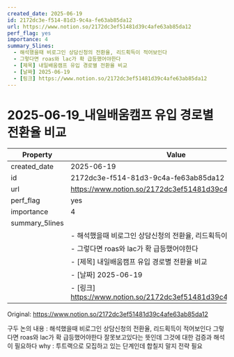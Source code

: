```yaml
---
created_date: 2025-06-19
id: 2172dc3e-f514-81d3-9c4a-fe63ab85da12
url: https://www.notion.so/2172dc3ef51481d39c4afe63ab85da12
perf_flag: yes
importance: 4
summary_5lines:
  - 해석했을때 비로그인 상담신청의 전환율, 리드획득이 적어보인다
  - 그렇다면 roas와 lac가 확 급등했어야한다
  - [제목] 내일배움캠프 유입 경로별 전환율 비교
  - [날짜] 2025-06-19
  - [링크] https://www.notion.so/2172dc3ef51481d39c4afe63ab85da12
---
```


# 2025-06-19_내일배움캠프 유입 경로별 전환율 비교

| Property | Value |
| --- | --- |
| created_date | 2025-06-19 |
| id | 2172dc3e-f514-81d3-9c4a-fe63ab85da12 |
| url | https://www.notion.so/2172dc3ef51481d39c4afe63ab85da12 |
| perf_flag | yes |
| importance | 4 |
| summary_5lines | |
|  | - 해석했을때 비로그인 상담신청의 전환율, 리드획득이 적어보인다 |
|  | - 그렇다면 roas와 lac가 확 급등했어야한다 |
|  | - [제목] 내일배움캠프 유입 경로별 전환율 비교 |
|  | - [날짜] 2025-06-19 |
|  | - [링크] https://www.notion.so/2172dc3ef51481d39c4afe63ab85da12 |

Original: https://www.notion.so/2172dc3ef51481d39c4afe63ab85da12

구두 논의 내용 : 
해석했을때 비로그인 상담신청의 전환율, 리드획득이 적어보인다
그렇다면 roas와 lac가 확 급등했어야한다 
잘못보고있다는 뜻인데 그것에 대한 검증과 해석이 필요하다
why : 투트랙으로 모집하고 있는 단계인데 합칠지 말지 전략 필요
